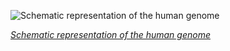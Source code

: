 
![Schematic representation of the human genome](https://upload.wikimedia.org/wikipedia/commons/thumb/b/b1/Human_karyotype_with_bands_and_sub-bands.png/600px-Human_karyotype_with_bands_and_sub-bands.png)

*[Schematic representation of the human genome](https://wikipedia.org/wiki/File:Human_karyotype_with_bands_and_sub-bands.png)*
